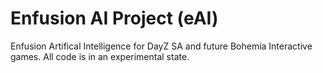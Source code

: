 # Enfusion AI Project (eAI)
Enfusion Artifical Intelligence for DayZ SA and future Bohemia Interactive games. All code is in an experimental state.

